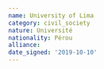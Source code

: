 ```yaml
---
name: University of Lima
category: civil_society
nature: Université
nationality: Pérou
alliance: 
date_signed: '2019-10-10'
---
```

    